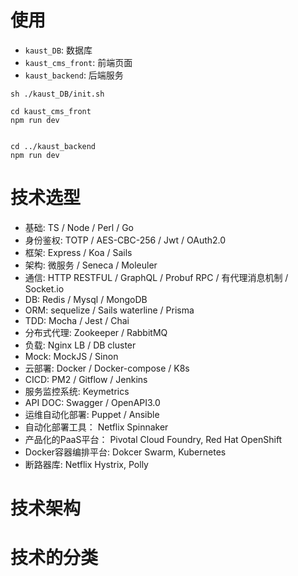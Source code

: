 # 使用
- `kaust_DB`: 数据库
- `kaust_cms_front`: 前端页面
- `kaust_backend`: 后端服务

```shell
sh ./kaust_DB/init.sh

cd kaust_cms_front
npm run dev


cd ../kaust_backend
npm run dev
```

# 技术选型
- 基础: TS / Node / Perl / Go
- 身份鉴权: TOTP / AES-CBC-256 / Jwt / OAuth2.0
- 框架: Express / Koa / Sails
- 架构: 微服务 / Seneca / Moleuler
- 通信: HTTP RESTFUL / GraphQL / Probuf RPC / 有代理消息机制 / Socket.io
- DB: Redis / Mysql / MongoDB
- ORM: sequelize / Sails waterline / Prisma
- TDD: Mocha / Jest / Chai
- 分布式代理: Zookeeper / RabbitMQ
- 负载: Nginx LB /  DB cluster
- Mock: MockJS / Sinon
- 云部署: Docker / Docker-compose / K8s
- CICD: PM2 / Gitflow / Jenkins
- 服务监控系统: Keymetrics
- API DOC: Swagger / OpenAPI3.0
- 运维自动化部署: Puppet / Ansible
- 自动化部署工具： Netflix Spinnaker
- 产品化的PaaS平台： Pivotal Cloud Foundry, Red Hat OpenShift
- Docker容器编排平台: Dokcer Swarm, Kubernetes
- 断路器库: Netflix Hystrix, Polly

# 技术架构

# 技术的分类
